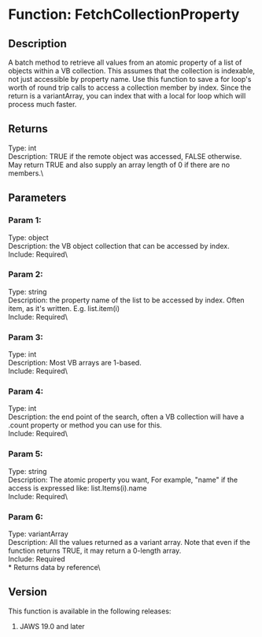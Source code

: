 # Function: FetchCollectionProperty

## Description

A batch method to retrieve all values from an atomic property of a list
of objects within a VB collection. This assumes that the collection is
indexable, not just accessible by property name. Use this function to
save a for loop\'s worth of round trip calls to access a collection
member by index. Since the return is a variantArray, you can index that
with a local for loop which will process much faster.

## Returns

Type: int\
Description: TRUE if the remote object was accessed, FALSE otherwise.
May return TRUE and also supply an array length of 0 if there are no
members.\

## Parameters

### Param 1:

Type: object\
Description: the VB object collection that can be accessed by index.\
Include: Required\

### Param 2:

Type: string\
Description: the property name of the list to be accessed by index.
Often item, as it\'s written. E.g. list.item(i)\
Include: Required\

### Param 3:

Type: int\
Description: Most VB arrays are 1-based.\
Include: Required\

### Param 4:

Type: int\
Description: the end point of the search, often a VB collection will
have a .count property or method you can use for this.\
Include: Required\

### Param 5:

Type: string\
Description: The atomic property you want, For example, \"name\" if the
access is expressed like: list.Items(i).name\
Include: Required\

### Param 6:

Type: variantArray\
Description: All the values returned as a variant array. Note that even
if the function returns TRUE, it may return a 0-length array.\
Include: Required\
\* Returns data by reference\

## Version

This function is available in the following releases:

1.  JAWS 19.0 and later
